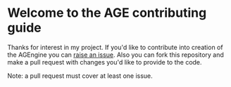 # Welcome to the AGE contributing guide

Thanks for interest in my project.
If you'd like to contribute into creation of the AGEngine you can [raise an issue](https://github.com/nightingazer/AGE/issues/new/).
Also you can fork this repository and make a pull request with changes you'd like to provide to the code.

Note: a pull request must cover at least one issue.
